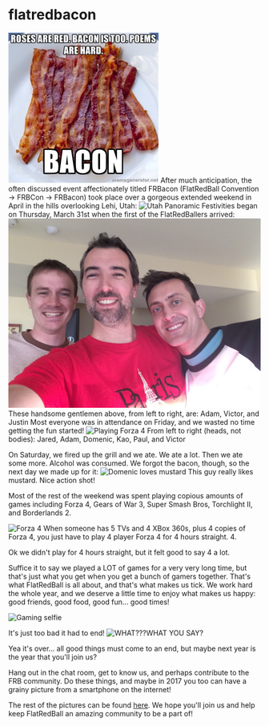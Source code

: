 # flatredbacon

![bacon poem](../media/2016-04-5137923-300x300.jpg) After much anticipation, the often discussed event affectionately titled FRBacon (FlatRedBall Convention -> FRBCon -> FRBacon) took place over a gorgeous extended weekend in April in the hills overlooking Lehi, Utah: ![Utah Panoramic](../media/2016-04-IMG\_2496.jpg) Festivities began on Thursday, March 31st when the first of the FlatRedBallers arrived: ![vicjustinadam](../media/2016-04-vicjustinadam.jpg) These handsome gentlemen above, from left to right, are: Adam, Victor, and Justin Most everyone was in attendance on Friday, and we wasted no time getting the fun started! ![Playing Forza 4](../media/2016-04-20160401\_234544-1024x576.jpg) From left to right (heads, not bodies): Jared, Adam, Domenic, Kao, Paul, and Victor &#x20;

On Saturday, we fired up the grill and we ate. We ate a lot. Then we ate some more. Alcohol was consumed. We forgot the bacon, though, so the next day we made up for it: ![Domenic loves mustard](../media/2016-04-IMG\_0325-1024x768.jpg) This guy really likes mustard. Nice action shot!

Most of the rest of the weekend was spent playing copious amounts of games including Forza 4, Gears of War 3, Super Smash Bros, Torchlight II, and Borderlands 2.

![Forza 4](../media/2016-04-20160401\_234552-1024x576.jpg) When someone has 5 TVs and 4 XBox 360s, plus 4 copies of Forza 4, you just have to play 4 player Forza 4 for 4 hours straight. 4.

Ok we didn't play for 4 hours straight, but it felt good to say 4 a lot.

Suffice it to say we played a LOT of games for a very very long time, but that's just what you get when you get a bunch of gamers together. That's what FlatRedBall is all about, and that's what makes us tick. We work hard the whole year, and we deserve a little time to enjoy what makes us happy: good friends, good food, good fun... good times!

![Gaming selfie](../media/2016-04-IMG\_5415-e1460000276403-1024x768.jpg)

It's just too bad it had to end! ![WHAT???](../media/2016-04-IMG\_0323-150x150.jpg)WHAT YOU SAY?

Yea it's over... all good things must come to an end, but maybe next year is the year that you'll join us?

Hang out in the chat room, get to know us, and perhaps contribute to the FRB community. Do these things, and maybe in 2017 you too can have a grainy picture from a smartphone on the internet!

The rest of the pictures can be found [here](https://goo.gl/photos/mK9sWkBW2UucDguB7). We hope you'll join us and help keep FlatRedBall an amazing community to be a part of!
